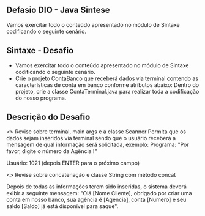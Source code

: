 ## Defasio DIO - Java Sintese

Vamos exercitar todo o conteúdo apresentado no módulo de Sintaxe codificando o seguinte cenário.

## Sintaxe - Desafio

 - Vamos exercitar todo o conteúdo apresentado no módulo de Sintaxe codificando o seguinte cenário.
 - Crie o projeto ContaBanco que receberá dados via terminal contendo as características de conta em banco conforme atributos abaixo:
   Dentro do projeto, crie a classe ContaTerminal.java para realizar toda a codificação do nosso programa.

## Descrição do Desafio

<> Revise sobre terminal, main args e a classe Scanner
Permita que os dados sejam inseridos via terminal sendo que o usuário receberá a mensagem de qual informação será solicitada, exemplo:
Programa: "Por favor, digite o número da Agência !"

Usuário: 1021 (depois ENTER para o próximo campo)

<> Revise sobre concatenação e classe String com método concat

Depois de todas as informações terem sido inseridas, o sistema deverá exibir a seguinte mensagem:
"Olá [Nome Cliente], obrigado por criar uma conta em nosso banco, sua agência é [Agencia], conta [Numero] e seu saldo [Saldo] já está disponível para saque".
